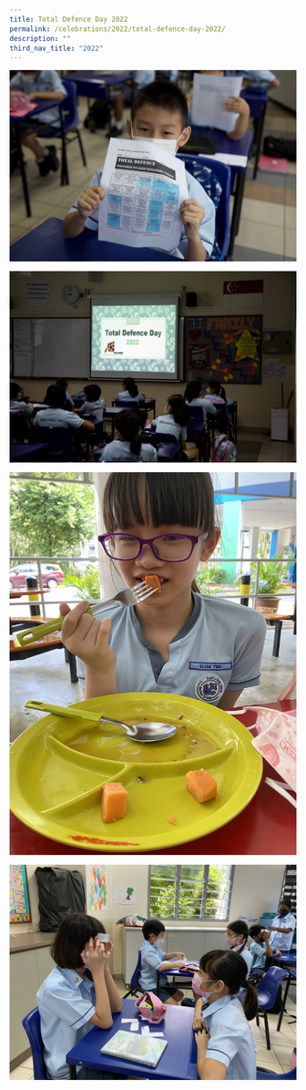 ```yaml
---
title: Total Defence Day 2022
permalink: /celebrations/2022/total-defence-day-2022/
description: ""
third_nav_title: "2022"
---
```

![I have bingo-ed! I did my part for Total Defence](/images/Celebrations/2022/TDD/tdd2022-1.jpg)

![Sharing of 6 pillars of Total Defence during Assembly](/images/Celebrations/2022/TDD/tdd2022-2.jpg)

![The sweet potatoes allowed me to realise how our forefathers make do with what they have](/images/Celebrations/2022/TDD/tdd2022-3.jpg)

![We played games and bond with our peers, doing our part for the Social Defence](/images/Celebrations/2022/TDD/tdd2022-4.jpg)